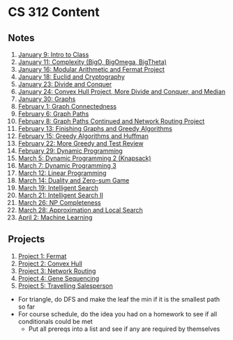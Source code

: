 # CS 312 Content

## Notes
1. [January 9: Intro to Class](Notes/Jan9.md)
2. [January 11: Complexity (BigO, BigOmega, BigTheta)](Notes/Jan11.md)
3. [January 16: Modular Arithmetic and Fermat Project](Notes/Jan16.md)
4. [January 18: Euclid and Cryptography](Notes/Jan18.md)
5. [January 23: Divide and Conquer](Notes/Jan23.md)
6. [January 24: Convex Hull Project, More Divide and Conquer, and Median](Notes/Jan25.md)
7. [January 30: Graphs](Notes/Jan30.md)
8. [February 1: Graph Connectedness](Notes/Feb1.md)
9. [February 6: Graph Paths](Notes/Feb6.md)
10. [February 8: Graph Paths Continued and Network Routing Project](Notes/Feb8.md) 
11. [February 13: Finishing Graphs and Greedy Algorithms](Notes/Feb13.md)
12. [February 15: Greedy Algorithms and Huffman](Notes/Feb15.md)
13. [February 22: More Greedy and Test Review](Notes/Feb22)
14. [February 29: Dynamic Programming](Notes/Feb29.md)
15. [March 5: Dynamic Programming 2 (Knapsack)](Notes/Mar5.md)
16. [March 7: Dynamic Programming 3](Notes/Mar7.md)
17. [March 12: Linear Programming](Notes/Mar11.md)
18. [March 14: Duality and Zero-sum Game](Notes/Mar14.md)
19. [March 19: Intelligent Search](Notes/Mar19.md)
20. [March 21: Intelligent Search II](Notes/Mar21.md)
21. [March 26: NP Completeness](Notes/Mar26.md)
22. [March 28: Approximation and Local Search](Notes/Mar28.md)
23. [April 2: Machine Learning](Notes/Apr2.md)

## Projects
1. [Project 1: Fermat](Projects/Fermat)
2. [Project 2: Convex Hull](Projects/ConvexHull)
3. [Project 3: Network Routing](Projects/NetworkRouting)
4. [Project 4: Gene Sequencing](Projects/GeneSequencing)
5. [Project 5: Travelling Salesperson](Projects/TravellingSalesPerson)

- For triangle, do DFS and make the leaf the min if it is the smallest path so far
- For course schedule, do the idea you had on a homework to see if all conditionals could be met
    - Put all prereqs into a list and see if any are required by themselves

